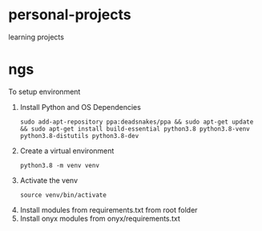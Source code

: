 # personal-projects
learning projects


# ngs

To setup environment


1. Install Python and OS Dependencies
    ```
   sudo add-apt-repository ppa:deadsnakes/ppa && sudo apt-get update && sudo apt-get install build-essential python3.8 python3.8-venv python3.8-distutils python3.8-dev
    ```
2. Create a virtual environment 
   ```
   python3.8 -m venv venv
   ```
3. Activate the venv
   ```
   source venv/bin/activate
   ```
4. Install modules from requirements.txt from root folder 
5. Install onyx modules from onyx/requirements.txt
